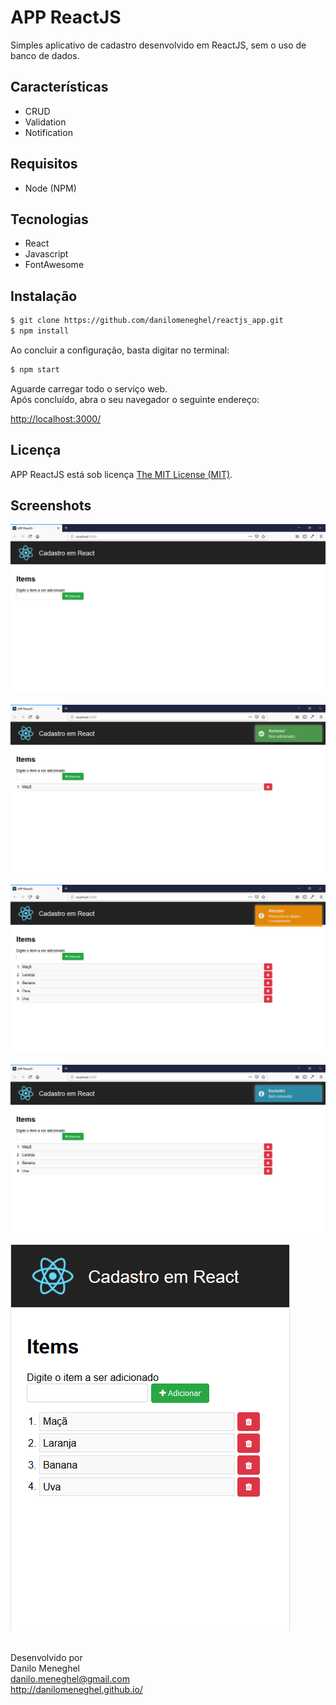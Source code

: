 # APP ReactJS

Simples aplicativo de cadastro desenvolvido em ReactJS, sem o uso de banco de dados.

## Características
- CRUD
- Validation
- Notification

## Requisitos
- Node (NPM)

## Tecnologias
- React
- Javascript
- FontAwesome

## Instalação

```sh
$ git clone https://github.com/danilomeneghel/reactjs_app.git
$ npm install
```

Ao concluir a configuração, basta digitar no terminal:

```sh
$ npm start
```

Aguarde carregar todo o serviço web. <br>
Após concluído, abra o seu navegador o seguinte endereço: <br>

[http://localhost:3000/](http://localhost:3000/) 

## Licença

APP ReactJS está sob licença <a href="LICENSE">The MIT License (MIT)</a>.

## Screenshots

![Screenshots](screenshots/screenshot01.png)<br><br>
![Screenshots](screenshots/screenshot02.png)<br><br>
![Screenshots](screenshots/screenshot03.png)<br><br>
![Screenshots](screenshots/screenshot04.png)<br><br>
![Screenshots](screenshots/screenshot05.png)<br><br>


Desenvolvido por<br>
Danilo Meneghel<br>
danilo.meneghel@gmail.com<br>
http://danilomeneghel.github.io/<br>
